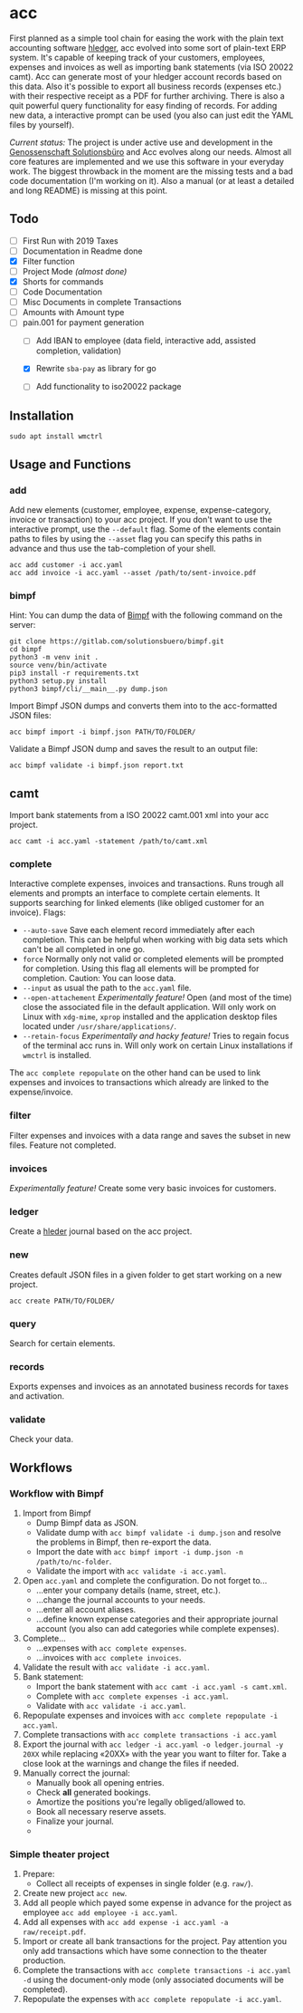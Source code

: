 # acc

First planned as a simple tool chain for easing the work with the plain text accounting software [hledger](https://hledger.org/), acc evolved into some sort of plain-text ERP system. It's capable of keeping track of your customers, employees, expenses and invoices as well as importing bank statements (via ISO 20022 camt). Acc can generate most of your hledger account records based on this data. Also it's possible to export all business records (expenses etc.) with their respective receipt as a PDF for further archiving. There is also a quit powerful query functionality for easy finding of records. For adding new data, a interactive prompt can be used (you also can just edit the YAML files by yourself).

_Current status:_ The project is under active use and development in the [Genossenschaft Solutionsbüro](https://buero.io) and Acc evolves along our needs. Almost all core features are implemented and we use this software in your everyday work. The biggest throwback in the moment are the missing tests and a bad code documentation (I'm working on it). Also a manual (or at least a detailed and long README) is missing at this point.

## Todo

- [ ] First Run with 2019 Taxes
- [ ] Documentation in Readme done
- [x] Filter function
- [ ] Project Mode _(almost done)_
- [x] Shorts for commands 
- [ ] Code Documentation
- [ ] Misc Documents in complete Transactions
- [ ] Amounts with Amount type
- [ ] pain.001 for payment generation
	- [ ] Add IBAN to employee (data field, interactive add, assisted completion, validation)
	- [x] Rewrite `sba-pay` as library for go
	- [ ] Add functionality to iso20022 package


## Installation

```shell script
sudo apt install wmctrl
```


## Usage and Functions

### add

Add new elements (customer, employee, expense, expense-category, invoice or transaction) to your acc project. If you don't want to use the interactive prompt, use the `--default` flag. Some of the elements contain paths to files by using the `--asset` flag you can specify this paths in advance and thus use the tab-completion of your shell.

```shell script
acc add customer -i acc.yaml
acc add invoice -i acc.yaml --asset /path/to/sent-invoice.pdf
```


### bimpf

Hint: You can dump the data of [Bimpf](https://gitlab.com/solutionsbuero/bimpf) with the following command on the server: 

```shell script
git clone https://gitlab.com/solutionsbuero/bimpf.git
cd bimpf
python3 -m venv init .
source venv/bin/activate
pip3 install -r requirements.txt
python3 setup.py install
python3 bimpf/cli/__main__.py dump.json
```

Import Bimpf JSON dumps and converts them into to the acc-formatted JSON files:

```shell script
acc bimpf import -i bimpf.json PATH/TO/FOLDER/
```

Validate a Bimpf JSON dump and saves the result to an output file:

```shell script
acc bimpf validate -i bimpf.json report.txt
```


## camt

Import bank statements from a ISO 20022 camt.001 xml into your acc project.

```shell script
acc camt -i acc.yaml -statement /path/to/camt.xml
```


### complete

Interactive complete expenses, invoices and transactions. Runs trough all elements and prompts an interface to complete certain elements. It supports searching for linked elements (like obliged customer for an invoice). Flags:

- `--auto-save` Save each element record immediately after each completion. This can be helpful when working with big data sets which can't be all completed in one go.
- `force` Normally only not valid or completed elements will be prompted for completion. Using this flag all elements will be prompted for completion. Caution: You can loose data.
- `--input` as usual the path to the `acc.yaml` file.
- `--open-attachement` _Experimentally feature!_ Open (and most of the time) close the associated file in the default application. Will only work on Linux with `xdg-mime`, `xprop` installed and the application desktop files located under `/usr/share/applications/`. 
- `--retain-focus` _Experimentally and hacky feature!_ Tries to regain focus of the terminal acc runs in. Will only work on certain Linux installations if `wmctrl` is installed.

The `acc complete repopulate` on the other hand can be used to link expenses and invoices to transactions which already are linked to the expense/invoice.


### filter

Filter expenses and invoices with a data range and saves the subset in new files. Feature not completed.


### invoices

_Experimentally feature!_ Create some very basic invoices for customers.


### ledger

Create a [hleder](https://hledger.org) journal based on the acc project.


### new

Creates default JSON files in a given folder to get start working on a new project.

```shell script
acc create PATH/TO/FOLDER/
```


### query

Search for certain elements.


### records

Exports expenses and invoices as an annotated business records for taxes and activation.


### validate

Check your data.


## Workflows

### Workflow with Bimpf

1. Import from Bimpf
	- Dump Bimpf data as JSON.
	- Validate dump with `acc bimpf validate -i dump.json` and resolve the problems in Bimpf, then re-export the data.
	- Import the date with `acc bimpf import -i dump.json -n /path/to/nc-folder`.
	- Validate the import with `acc validate -i acc.yaml`.
2. Open `acc.yaml` and complete the configuration. Do not forget to...
	- ...enter your company details (name, street, etc.).
	- ...change the journal accounts to your needs.
	- ...enter all account aliases.
	- ...define known expense categories and their appropriate journal account (you also can add categories while complete expenses).
3. Complete...
	- ...expenses with `acc complete expenses`.
	- ...invoices with `acc complete invoices`.
4. Validate the result with `acc validate -i acc.yaml`.
5. Bank statement:
	- Import the bank statement with `acc camt -i acc.yaml -s camt.xml`.
	- Complete with `acc complete expenses -i acc.yaml`.
	- Validate with `acc validate -i acc.yaml`.
6. Repopulate expenses and invoices with `acc complete repopulate -i acc.yaml`.
7. Complete transactions with `acc complete transactions -i acc.yaml`
9. Export the journal with `acc ledger -i acc.yaml -o ledger.journal -y 20XX` while replacing «20XX» with the year you want to filter for. Take a close look at the warnings and change the files if needed. 
10. Manually correct the journal:
	- Manually book all opening entries.
	- Check **all** generated bookings.
	- Amortize the positions you're legally obliged/allowed to.
	- Book all necessary reserve assets.
	- Finalize your journal.
	- 


### Simple theater project

1. Prepare:
	- Collect all receipts of expenses in single folder (e.g. `raw/`).
2. Create new project `acc new`.
3. Add all people which payed some expense in advance for the project as employee `acc add employee -i acc.yaml`.
4. Add all expenses with `acc add expense -i acc.yaml -a raw/receipt.pdf`.
5. Import or create all bank transactions for the project. Pay attention you only add transactions which have some connection to the theater production.
6. Complete the transactions with `acc complete transactions -i acc.yaml -d` using the document-only mode (only associated documents will be completed).
7. Repopulate the expenses with `acc complete repopulate -i acc.yaml`.

